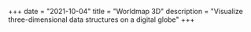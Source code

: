 +++
date = "2021-10-04"
title = "Worldmap 3D"
description = "Visualize three-dimensional data structures on a digital globe"
+++
